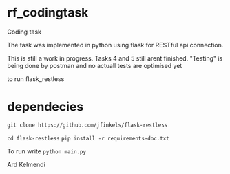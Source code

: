 # rf_codingtask
Coding task 

The task was implemented in python using flask for RESTful api connection. 

This is still a work in progress. Tasks 4 and 5 still arent finished. "Testing" is being done by postman and no actuall tests are optimised yet

to run flask_restless

# dependecies
`git clone https://github.com/jfinkels/flask-restless`

 `cd flask-restless`
 `pip install -r requirements-doc.txt`

To run write `python main.py`

Ard Kelmendi
